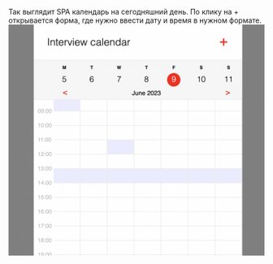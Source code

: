 Так выглядит SPA календарь на сегодняшний день.
По клику на + открывается форма, где нужно ввести дату и время в нужном формате. 
![Image](https://github.com/MariyaBBB/interview-calendar/blob/master/calendar.png)
